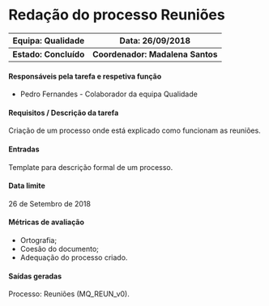 # **Redação do processo Reuniões**

| Equipa: Qualidade | Data: 26/09/2018 
| ------ | ------ | 
| **Estado: Concluído** |  **Coordenador: Madalena Santos**|

#### **Responsáveis pela tarefa e respetiva função**
  * Pedro Fernandes - Colaborador da equipa Qualidade
 
#### **Requisitos / Descrição da tarefa**
Criação de um processo onde está explicado como funcionam as reuniões.

#### **Entradas**
Template para descrição formal de um processo.

#### **Data limite**
26 de Setembro de 2018

#### **Métricas de avaliação**
* Ortografia;
* Coesão do documento;
* Adequação do processo criado.

#### **Saídas geradas**
Processo: Reuniões (MQ_REUN_v0).